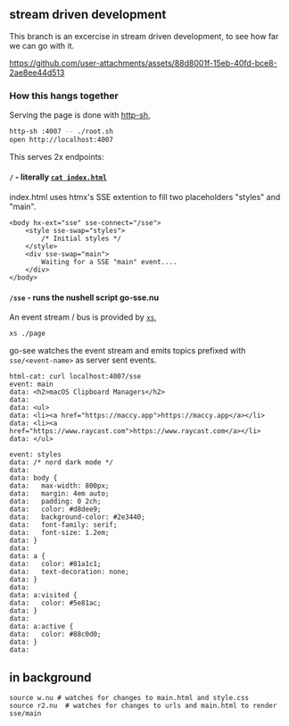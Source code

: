 ## stream driven development

This branch is an excercise in stream driven development,
to see how far we can go with it.

https://github.com/user-attachments/assets/88d8001f-15eb-40fd-bce8-2ae8ee44d513

### How this hangs together

Serving the page is done with [http-sh](https://github.com/cablehead/http-sh),

```sh
http-sh :4007 -- ./root.sh
open http://localhost:4007
```

This serves 2x endpoints:

#### `/` - literally [`cat index.html`](https://github.com/cablehead/html-cat/blob/with-xs/root.sh#L22)

index.html uses htmx's SSE extention to fill two placeholders "styles" and "main".

```
<body hx-ext="sse" sse-connect="/sse">
    <style sse-swap="styles">
        /* Initial styles */
    </style>
    <div sse-swap="main">
        Waiting for a SSE "main" event....
    </div>
</body>
```

#### `/sse` - runs the nushell script go-sse.nu

An event stream / bus is provided by [`xs`](https://github.com/cablehead/xs),

```sh
xs ./page
```

go-see watches the event stream and emits topics prefixed with
`sse/<event-name>` as server sent events.

```
html-cat: curl localhost:4007/sse
event: main
data: <h2>macOS Clipboard Managers</h2>
data:
data: <ul>
data: <li><a href="https://maccy.app">https://maccy.app</a></li>
data: <li><a href="https://www.raycast.com">https://www.raycast.com</a></li>
data: </ul>

event: styles
data: /* nord dark mode */
data:
data: body {
data:   max-width: 800px;
data:   margin: 4em auto;
data:   padding: 0 2ch;
data:   color: #d8dee9;
data:   background-color: #2e3440;
data:   font-family: serif;
data:   font-size: 1.2em;
data: }
data:
data: a {
data:   color: #81a1c1;
data:   text-decoration: none;
data: }
data:
data: a:visited {
data:   color: #5e81ac;
data: }
data:
data: a:active {
data:   color: #88c0d0;
data: }
data:
```


## in background

```
source w.nu # watches for changes to main.html and style.css
source r2.nu  # watches for changes to urls and main.html to render sse/main
```
